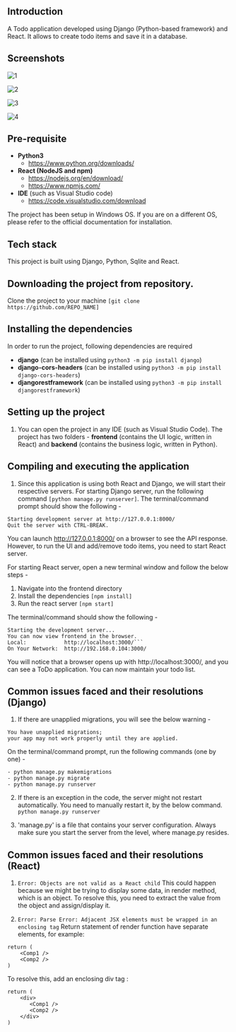 ## Introduction

A Todo application developed using Django (Python-based framework) and React. It allows to create todo items and save it in a database. 

## Screenshots

![1](https://user-images.githubusercontent.com/80028439/113283224-9fcc0680-9305-11eb-8289-6fa079bc951c.png)

![2](https://user-images.githubusercontent.com/80028439/113283226-a0649d00-9305-11eb-8859-9a57fa3dd3ee.png)

![3](https://user-images.githubusercontent.com/80028439/113283221-9e9ad980-9305-11eb-9a39-aed64419f747.png)

![4](https://user-images.githubusercontent.com/80028439/113283222-9f337000-9305-11eb-9bd3-752c5ab58837.png)

## Pre-requisite
- **Python3** 
    - https://www.python.org/downloads/
- **React (NodeJS and npm)** 
    - https://nodejs.org/en/download/
    - https://www.npmjs.com/
- **IDE** (such as Visual Studio code)
    -  https://code.visualstudio.com/download

The project has been setup in Windows OS. If you are on a different OS, please refer to the official documentation for installation.

## Tech stack
This project is built using Django, Python, Sqlite and React.

## Downloading the project from repository.
Clone the project to your machine ```[git clone https://github.com/REPO_NAME]```

## Installing the dependencies 

In order to run the project, following dependencies are required  

- **django** (can be installed using ```python3 -m pip install django```)
- **django-cors-headers** (can be installed using ```python3 -m pip install django-cors-headers```)
- **djangorestframework** (can be installed using ```python3 -m pip install djangorestframework```)

## Setting up the project

1. You can open the project in any IDE (such as Visual Studio Code). The project has two folders - **frontend** (contains the UI logic, written in React) and **backend** (contains the business logic, written in Python). 

## Compiling and executing the application
1. Since this application is using both React and Django, we will start their respective servers. For starting Django server, run the following command ```[python manage.py runserver]```. The terminal/command prompt should show the following - 

```
Starting development server at http://127.0.0.1:8000/
Quit the server with CTRL-BREAK.
```

You can launch http://127.0.0.1:8000/ on a browser to see the API response. However, to run the UI and add/remove todo items, you need to start React server.

For starting React server, open a new terminal window and follow the below steps - 
1. Navigate into the frontend directory
2. Install the dependencies ```[npm install]```
3. Run the react server ```[npm start]```

The terminal/command should show the following - 

```
Starting the development server...
You can now view frontend in the browser.
Local:            http://localhost:3000/```
On Your Network:  http://192.168.0.104:3000/
```

You will notice that a browser opens up with http://localhost:3000/, and you can see a ToDo application. You can now maintain your todo list.

## Common issues faced and their resolutions (Django)

1. If there are unapplied migrations, you will see the below warning - 
```
You have unapplied migrations; 
your app may not work properly until they are applied.
```

On the terminal/command prompt, run the following commands (one by one) - 
```
- python manage.py makemigrations
- python manage.py migrate
- python manage.py runserver
```

2. If there is an exception in the code, the server might not restart automatically. You need to manually restart it, by the below command.
```python manage.py runserver```

3. 'manage.py' is a file that contains your server configuration. Always make sure you start the server from the level, where manage.py resides. 

## Common issues faced and their resolutions (React)

1. ```Error: Objects are not valid as a React child```
This could happen because we might be trying to display some data, in render method, which is an object. To resolve this, you need to extract the value from the object and assign/display it.

2. ```Error: Parse Error: Adjacent JSX elements must be wrapped in an enclosing tag```
Return statement of render function have separate elements, for example:

```
return ( 
    <Comp1 />
    <Comp2 />
)
```
 
To resolve this, add an enclosing div tag :
```
return (
    <div>
       <Comp1 />
       <Comp2 />
    </div>
)
```
